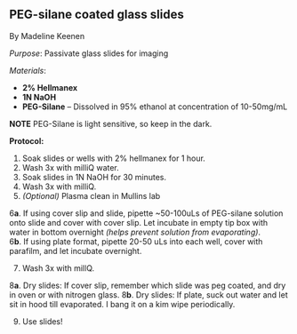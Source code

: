 ## PEG-silane coated glass slides
By Madeline Keenen

*Purpose*: Passivate glass slides for imaging 

*Materials*:

-   **2% Hellmanex** 
-   **1N NaOH** 
-   **PEG-Silane** – Dissolved in 95% ethanol at concentration of 10-50mg/mL

**NOTE** PEG-Silane is light sensitive, so keep in the dark.


__Protocol:__
1. Soak slides or wells with 2% hellmanex for 1 hour.
2. Wash 3x with milliQ water.
3. Soak slides in 1N NaOH for 30 minutes.
4. Wash 3x with milliQ.
5. _(Optional)_ Plasma clean in Mullins lab

6**a**.  If using cover slip and slide, pipette ~50-100uLs of PEG-silane solution onto slide and cover with cover slip. Let incubate in empty tip box with water in bottom overnight _(helps prevent solution from evaporating)_.   
6**b**.  If using plate format, pipette 20-50 uLs into each well, cover with parafilm, and let incubate overnight.

7. Wash 3x with millQ.

8**a**. Dry slides: If cover slip, remember which slide was peg coated, and dry in oven or with nitrogen glass.
8**b**. Dry slides: If plate, suck out water and let sit in hood till evaporated. I bang it on a kim wipe periodically.

9. Use slides!


